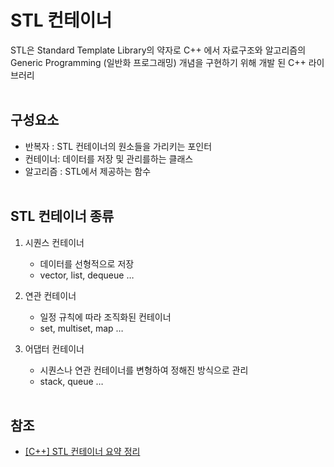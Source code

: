 # STL 컨테이너

STL은 Standard Template Library의 약자로 C++ 에서 자료구조와 알고리즘의 Generic Programming (일반화 프로그래밍) 개념을 구현하기 위해 개발 된 C++ 라이브러리
<br></br>

## 구성요소

- 반복자 : STL 컨테이너의 원소들을 가리키는 포인터
- 컨테이너: 데이터를 저장 및 관리를하는 클래스
- 알고리즘 : STL에서 제공하는 함수
<br></br>

## STL 컨테이너 종류

1. 시퀀스 컨테이너
	- 데이터를 선형적으로 저장
	- vector, list, dequeue …

2. 연관 컨테이너
	- 일정 규칙에 따라 조직화된 컨테이너
	- set, multiset, map …

3. 어댑터 컨테이너
	- 시퀀스나 연관 컨테이너를 변형하여 정해진 방식으로 관리
	- stack, queue …
<br></br>

## 참조
- [[C++] STL 컨테이너 요약 정리](https://techbless.github.io/2020/11/04/C-STL-%EC%BB%A8%ED%85%8C%EC%9D%B4%EB%84%88-%EC%9A%94%EC%95%BD-%EC%A0%95%EB%A6%AC/)
